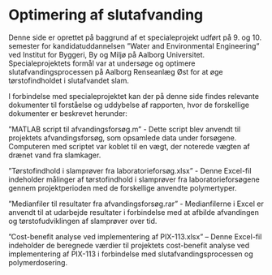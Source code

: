 # Optimering af slutafvanding
Denne side er oprettet på baggrund af et specialeprojekt udført på 9. og 10. semester for kandidatuddannelsen ”Water and Environmental Engineering” ved Institut for Byggeri, By og Miljø på Aalborg Universitet. Specialeprojektets formål var at undersøge og optimere slutafvandingsprocessen på Aalborg Renseanlæg Øst for at øge tørstofindholdet i slutafvandet slam.

I forbindelse med specialeprojektet kan der på denne side findes relevante dokumenter til forståelse og uddybelse af rapporten, hvor de forskellige dokumenter er beskrevet herunder:

”MATLAB script til afvandingsforsøg.m” - Dette script blev anvendt til projektets afvandingsforsøg, som opsamlede data under forsøgene. Computeren med scriptet var koblet til en vægt, der noterede vægten af drænet vand fra slamkager.

”Tørstofindhold i slamprøver fra laboratorieforsøg.xlsx” - Denne Excel-fil indeholder målinger af tørstofindhold i slamprøver fra laboratorieforsøgene gennem projektperioden med de forskellige anvendte polymertyper.

”Medianfiler til resultater fra afvandingsforsøg.rar” - Medianfilerne i Excel er anvendt til at udarbejde resultater i forbindelse med at afbilde afvandingen og tørstofudviklingen af slamprøver over tid.

”Cost-benefit analyse ved implementering af PIX-113.xlsx” – Denne Excel-fil indeholder de beregnede værdier til projektets cost-benefit analyse ved implementering af PIX-113 i forbindelse med slutafvandingsprocessen og polymerdosering.

